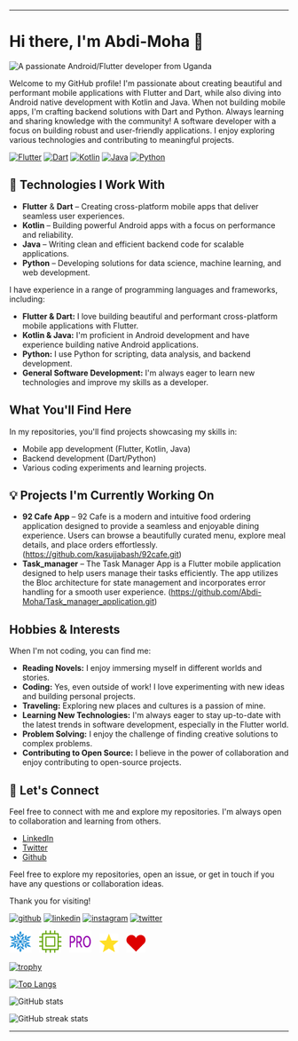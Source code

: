
---

# Hi there, I'm Abdi-Moha 👋

![A passionate Android/Flutter developer from Uganda](https://pbs.twimg.com/profile_images/1391330918741299202/tRTNGnzb_400x400.jpg)

Welcome to my GitHub profile! I'm passionate about creating beautiful and performant mobile applications with Flutter and Dart, while also diving into Android native development with Kotlin and Java. When not building mobile apps, I'm crafting backend solutions with Dart and Python. Always learning and sharing knowledge with the community! 
A software developer with a focus on building robust and user-friendly applications. I enjoy exploring various technologies and contributing to meaningful projects.


[![Flutter](https://img.shields.io/badge/Flutter-%2302569B.svg?style=flat&logo=Flutter&logoColor=white)](https://flutter.dev)
[![Dart](https://img.shields.io/badge/Dart-0175C2?style=flat&logo=dart&logoColor=white)](https://dart.dev)
[![Kotlin](https://img.shields.io/badge/Kotlin-7F52FF?style=flat&logo=kotlin&logoColor=white)](https://kotlinlang.org)
[![Java](https://img.shields.io/badge/Java-%23ED8B00.svg?style=flat&logo=java&logoColor=white)](https://java.com)
[![Python](https://img.shields.io/badge/Python-3776AB?style=flat&logo=python&logoColor=white)](https://python.org)



## 🚀 Technologies I Work With

- **Flutter** & **Dart** – Creating cross-platform mobile apps that deliver seamless user experiences.
- **Kotlin** – Building powerful Android apps with a focus on performance and reliability.
- **Java** – Writing clean and efficient backend code for scalable applications.
- **Python** – Developing solutions for data science, machine learning, and web development.


I have experience in a range of programming languages and frameworks, including:

* **Flutter & Dart:** I love building beautiful and performant cross-platform mobile applications with Flutter.
* **Kotlin & Java:** I'm proficient in Android development and have experience building native Android applications.
* **Python:** I use Python for scripting, data analysis, and backend development.
* **General Software Development:** I'm always eager to learn new technologies and improve my skills as a developer.

## What You'll Find Here

In my repositories, you'll find projects showcasing my skills in:

* Mobile app development (Flutter, Kotlin, Java)
* Backend development (Dart/Python)
* Various coding experiments and learning projects.


## 💡 Projects I'm Currently Working On

- **92 Cafe App** – 92 Cafe is a modern and intuitive food ordering application designed to provide a seamless and enjoyable dining experience. Users can browse a beautifully curated menu, explore meal details, and place orders effortlessly. (https://github.com/kasujjabash/92cafe.git)
- **Task_manager** – The Task Manager App is a Flutter mobile application designed to help users manage their tasks efficiently. The app utilizes the Bloc architecture for state management and incorporates error handling for a smooth user experience. (https://github.com/Abdi-Moha/Task_manager_application.git)

## Hobbies & Interests

When I'm not coding, you can find me:

* **Reading Novels:** I enjoy immersing myself in different worlds and stories.
* **Coding:** Yes, even outside of work! I love experimenting with new ideas and building personal projects.
* **Traveling:** Exploring new places and cultures is a passion of mine.
* **Learning New Technologies:** I'm always eager to stay up-to-date with the latest trends in software development, especially in the Flutter world.
* **Problem Solving:** I enjoy the challenge of finding creative solutions to complex problems.
* **Contributing to Open Source:** I believe in the power of collaboration and enjoy contributing to open-source projects.

## 📝 Let's Connect

Feel free to connect with me and explore my repositories. I'm always open to collaboration and learning from others.

* [LinkedIn](https://www.linkedin.com/in/abdirahman-mohamed-08477b124/)
* [Twitter](https://x.com/Abdimoha26)
* [Github](https://github.com/Abdi-Moha)

Feel free to explore my repositories, open an issue, or get in touch if you have any questions or collaboration ideas.

Thank you for visiting!


[<img src='https://cdn.jsdelivr.net/npm/simple-icons@3.0.1/icons/github.svg' alt='github' height='40'>](https://github.com/abdi-moha)  [<img src='https://cdn.jsdelivr.net/npm/simple-icons@3.0.1/icons/linkedin.svg' alt='linkedin' height='40'>](https://www.linkedin.com/in/abdi-moha-08477b124/)  [<img src='https://cdn.jsdelivr.net/npm/simple-icons@3.0.1/icons/instagram.svg' alt='instagram' height='40'>](https://www.instagram.com/prince_abdiz?r=nametag/)  [<img src='https://cdn.jsdelivr.net/npm/simple-icons@3.0.1/icons/twitter.svg' alt='twitter' height='40'>](https://twitter.com/abdimoha26) 

<a href='https://archiveprogram.github.com/'><img src='https://raw.githubusercontent.com/acervenky/animated-github-badges/master/assets/acbadge.gif' width='40' height='40'></a> <a href='https://docs.github.com/en/developers'><img src='https://raw.githubusercontent.com/acervenky/animated-github-badges/master/assets/devbadge.gif' width='40' height='40'></a> <a href='https://github.com/pricing'><img src='https://raw.githubusercontent.com/acervenky/animated-github-badges/master/assets/pro.gif' width='40' height='40'></a> <a href='https://stars.github.com/'><img src='https://raw.githubusercontent.com/acervenky/animated-github-badges/master/assets/starbadge.gif' width='35' height='35'></a> <a href='https://docs.github.com/en/github/supporting-the-open-source-community-with-github-sponsors'><img src='https://raw.githubusercontent.com/acervenky/animated-github-badges/master/assets/sponsorbadge.gif' width='35' height='35'></a> 

[![trophy](https://github-profile-trophy.vercel.app/?username=abdi-moha)](https://github.com/ryo-ma/github-profile-trophy)

[![Top Langs](https://github-readme-stats.vercel.app/api/top-langs/?username=abdi-moha)](https://github.com/anuraghazra/github-readme-stats)

![GitHub stats](https://github-readme-stats.vercel.app/api?username=abdi-moha&show_icons=true)  

![GitHub streak stats](https://github-readme-streak-stats.herokuapp.com/?user=abdi-moha)  

---
